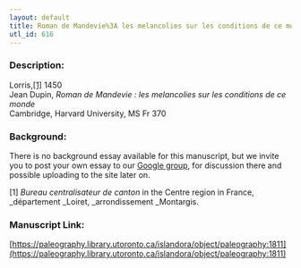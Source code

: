 ```yaml
---
layout: default
title: Roman de Mandevie%3A les melancolies sur les conditions de ce monde
utl_id: 616
---
```


### Description:

Lorris,<a id="_ftnref1">[[1]](#_ftn1)</a> 1450<br>
Jean Dupin, _Roman de Mandevie : les melancolies sur les conditions de ce monde_<br>
Cambridge, Harvard University, MS Fr 370

### Background:

There is no background essay available for this manuscript, but we invite you to post your own essay to our [Google group](https://paleography.library.utoronto.ca/content/group-work), for discussion there and possible uploading to the site later on.

<a id="_ftn1">[1]</a> _Bureau centralisateur de canton_ in the Centre region in France, _département _Loiret, _arrondissement _Montargis. 

### Manuscript Link:

[https://paleography.library.utoronto.ca/islandora/object/paleography:1811](https://paleography.library.utoronto.ca/islandora/object/paleography:1811)
